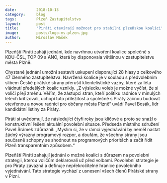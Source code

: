 ```yaml
---
date:         2018-10-13
category:     blog
tags:         Plzeň Zastupitelstvo
layout:       post
title:        "Piráti otevírají možnost pro stabilní plzeňskou koalici" 
image:        posts/logo-ms-plzen.jpg
author:       Miroslav Mašek
---
```


Plzeňští Piráti zahájí jednání, kde navrhnou utvoření koalice
společně s KDU-ČSL, TOP 09 a ANO, která by disponovala většinou v zastupitelstvu
města Plzně.

Chystané jednání umožní sestavit uskupení disponující 28 hlasy z celkového 47 členného
zastupitelstva. Navržená koalice je v souladu s předvolebním slibem České pirátské strany přerušit
klientelistické vazby, které za léta vládnutí předešlých koalic vznikly.
„Z výsledku voleb je možné vyčíst, že si voliči přejí změnu. Věřím, že zástupci stran, kteří politiku
radnice v minulých letech kritizovali, uchopí tuto příležitost a společně s Piráty začnou budovat
otevřenou a novou radnici pro občany města Plzně“ uvádí Pavel Bosák, lídr kandidátní listiny za Piráty.

Piráti si uvědomují, že následující čtyři roky jsou klíčové a proto se snaží o konstruktivní řešení
aktuální povolební situace. Předseda místního sdružení Pavel Šrámek zdůraznil: „Myslím si, že v rámci
vyjednávání by neměl nastat žádný výrazný programový rozpor, a doufám, že všechny strany jsou
současně schopny se shodnout na programových prioritách a začít řídit Plzeň transparentním
způsobem.“

Plzeňští Piráti zahajují jednání o možné koalici s důrazem na povolební strategii, kterou voličům
deklarovali už před volbami. Povolební strategie je pro Piráty závazná a definuje nepřekročitelné
hranice povolebního vyjednávání. Tato strategie vychází z usnesení všech členů Pirátské strany
v Plzni.